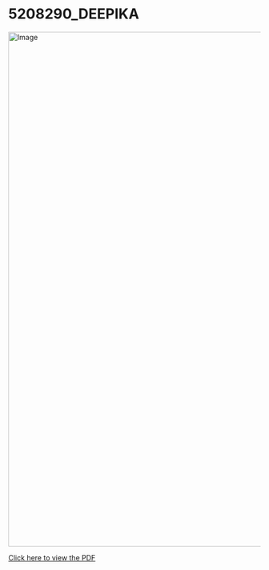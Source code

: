 # 5208290_DEEPIKA

<img width="1895" height="1027" alt="Image" src="https://github.com/user-attachments/assets/d6b4ce88-b63f-48cc-a9c1-1ef72eaa3e1b" />


[Click here to view the PDF](GITCERTIFICATE.pdf)
